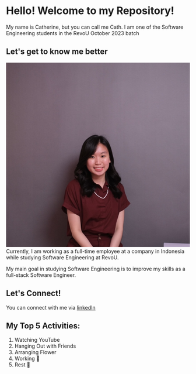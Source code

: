 # Hello! Welcome to my Repository!
My name is Catherine, but you can call me Cath. I am one of the Software Engineering students in the RevoU October 2023 batch

## Let's get to know me better
![self photos](Photos/Self.jpg)
Currently, I am working as a full-time employee at a company in Indonesia while studying Software Engineering at RevoU.

My main goal in studying Software Engineering is to improve my skills as a full-stack Software Engineer.

## Let's Connect!
You can connect with me via [linkedIn](https://www.linkedin.com/in/catherine-valerie-624886198/)


## My Top 5 Activities:
1. Watching YouTube
2. Hanging Out with Friends
3. Arranging Flower
4. Working 🥲
5. Rest 🥲
